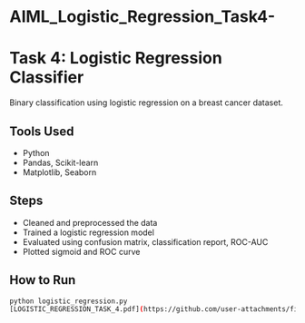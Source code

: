 # AIML_Logistic_Regression_Task4-
# Task 4: Logistic Regression Classifier

Binary classification using logistic regression on a breast cancer dataset.

## Tools Used
- Python
- Pandas, Scikit-learn
- Matplotlib, Seaborn

## Steps
- Cleaned and preprocessed the data
- Trained a logistic regression model
- Evaluated using confusion matrix, classification report, ROC-AUC
- Plotted sigmoid and ROC curve

## How to Run
```bash
python logistic_regression.py
[LOGISTIC_REGRESSION_TASK_4.pdf](https://github.com/user-attachments/files/20946683/LOGISTIC_REGRESSION_TASK_4.pdf)
